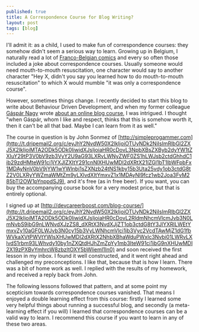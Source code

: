 ```yaml
---
published: true
title: A Correspondence Course for Blog Writing?
layout: post
tags: [blog]
---
```

I'll admit it: as a child, I used to make fun of correspondence courses: they somehow didn't seem a serious way to learn. Growing up in Belgium, I naturally read a lot of [Franco-Belgian comics](https://en.wikipedia.org/wiki/Franco-Belgian_comics) and every so often those included a joke about correspondence courses. Usually someone would need mouth-to-mouth resuscitation, one character would say to another character "Hey X, didn't you say you learned how to do mouth-to-mouth resuscitation" to which X would mumble "it was only a correspondence course".

However, sometimes things change. I recently decided to start this blog to write about Behaviour Driven Development, and when my former colleague [Gáspár Nagy](http://gasparnagy.com/) wrote [about an online blog course](http://gasparnagy.com/2016/01/blogging-under-pressure/), I was intrigued. I thought "when Gáspár, whom I like and respect, thinks that this is somehow worth it, then it can't be all that bad. Maybe I can learn from it as well." 

<!--more-->

The course in question is by John Sonmez of [http://simpleprogammer.com](http://t.dripemail2.org/c/eyJhY2NvdW50X2lkIjoiOTUyNDk2NiIsImRlbGl2ZXJ5X2lkIjoiMTA2ODk5ODk0IiwidXJsIjoiaHR0cDovL3NpbXBsZXByb2dyYW1tZXIuY29tP3V0bV9zb3VyY2U9aG93LXRvLWNyZWF0ZS1hLWJsb2ctdGhhdC1ib29zdHMteW91ci1jYXJlZXItY291cnNlXHUwMDI2dXRtX21lZGl1bT1lbWFpbFx1MDAyNnV0bV9jYW1wYWlnbj1sZXNzb24tNS1kby15b3Uta25vdy1ob3ctdG8tZ2V0LXRyYWZmaWMtZm9yLXlvdXItYmxvZ1x1MDAyNl9fcz1wb2Joa3FvM285bTl2OW1pYnppdSJ9), and it's free (as in free beer). If you want, you can buy the accompanying course book for a very modest price, but that is entirely optional.

I signed up at [http://devcareerboost.com/blog-course/](http://t.dripemail2.org/c/eyJhY2NvdW50X2lkIjoiOTUyNDk2NiIsImRlbGl2ZXJ5X2lkIjoiMTA2ODk5ODk0IiwidXJsIjoiaHR0cDovL2RldmNhcmVlcmJvb3N0LmNvbS9ibG9nLWNvdXJzZS8_dXRtX3NvdXJjZT1ob3ctdG8tY3JlYXRlLWEtYmxvZy10aGF0LWJvb3N0cy15b3VyLWNhcmVlci1jb3Vyc2VcdTAwMjZ1dG1fbWVkaXVtPWVtYWlsXHUwMDI2dXRtX2NhbXBhaWduPWxlc3Nvbi01LWRvLXlvdS1rbm93LWhvdy10by1nZXQtdHJhZmZpYy1mb3IteW91ci1ibG9nXHUwMDI2X19zPXBvYmhrcW8zbzltOXY5bWlieml1In0) and soon received the first lesson in my inbox. I found it well constructed, and it went right ahead and challenged my preconceptions. I like that, because that is how I learn. There was a bit of home work as well. I replied with the results of my homework, and received a reply back from John.

The following lessons followed that pattern, and at some point my scepticism towards correspondence courses vanished. That means I enjoyed a double learning effect from this course: firstly I learned some very helpful things about running a successful blog, and secondly (a meta-learning effect if you will) I learned that correspondence courses can be a valid way to learn. I recommend this course if you want to learn in any of these two areas.